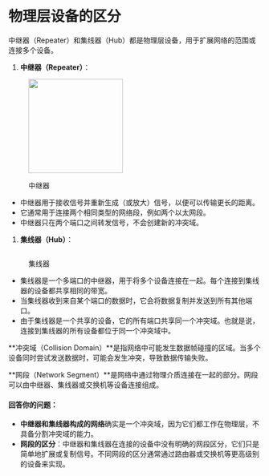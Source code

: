 # 物理层设备的区分

中继器（Repeater）和集线器（Hub）都是物理层设备，用于扩展网络的范围或连接多个设备。

1. **中继器（Repeater）**：

<figure><img src="https://lh4.googleusercontent.com/proxy/DLHaS0zMXSA69Jz4TtMoOOClAIhK9qtnm1fQSkfwAc3te-JSPSMTIC1mSWXezu2nGfT_419MHpW3dxAfmUPOrpSzkg" alt="" width="188"><figcaption><p>中继器</p></figcaption></figure>

* 中继器用于接收信号并重新生成（或放大）信号，以便可以传输更长的距离。
* 它通常用于连接两个相同类型的网络段，例如两个以太网段。
* 中继器只在两个端口之间转发信号，不会创建新的冲突域。

1. **集线器（Hub）**：

<figure><img src="https://encrypted-tbn0.gstatic.com/images?q=tbn:ANd9GcQeE192HxVVR2Zf2NsH52D7F_mT4kHlyj2WvA&#x26;s" alt=""><figcaption><p>集线器</p></figcaption></figure>

* 集线器是一个多端口的中继器，用于将多个设备连接在一起。每个连接到集线器的设备都共享相同的带宽。
* 当集线器收到来自某个端口的数据时，它会将数据复制并发送到所有其他端口。
* 由于集线器是一个共享的设备，它的所有端口共享同一个冲突域。也就是说，连接到集线器的所有设备都位于同一个冲突域中。

\*\*冲突域（Collision Domain）\*\*是指网络中可能发生数据帧碰撞的区域。当多个设备同时尝试发送数据时，可能会发生冲突，导致数据传输失败。

\*\*网段（Network Segment）\*\*是网络中通过物理介质连接在一起的部分。网段可以由中继器、集线器或交换机等设备连接组成。

#### 回答你的问题：

* **中继器和集线器构成的网络**确实是一个冲突域，因为它们都工作在物理层，不具备分割冲突域的能力。
* **网段的区分**：中继器和集线器在连接的设备中没有明确的网段区分，它们只是简单地扩展或复制信号。不同网段的区分通常通过路由器或交换机等更高级别的设备来实现。
